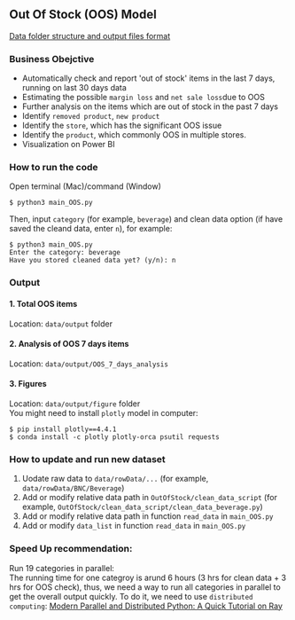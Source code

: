 ## Out Of Stock (OOS) Model

[Data folder structure and output files format](https://github.com/YiranJing/Lagardere_CommercialAnalysis/tree/master/OutOfStock/notebook/OutOfStock/support)
### Business Obejctive
- Automatically check and report 'out of stock' items in the last 7 days, running on last 30 days data
- Estimating the possible `margin loss` and `net sale loss`due to OOS
- Further analysis on the items which are out of stock in the past 7 days
- Identify `removed product`, `new product`
- Identify the `store`, which has the significant OOS issue
- Identify the `product`, which commonly OOS in multiple stores. 
- Visualization on Power BI

### How to run the code
Open terminal (Mac)/command (Window)
```
$ python3 main_OOS.py
```
Then, input `category` (for example, `beverage`) and clean data option (if have saved the cleand data, enter `n`), for example:
```
$ python3 main_OOS.py
Enter the category: beverage
Have you stored cleaned data yet? (y/n): n
```
### Output
#### 1. Total OOS items
Location: `data/output` folder

#### 2. Analysis of OOS 7 days items
Location: `data/output/OOS_7_days_analysis`

#### 3. Figures
Location: `data/output/figure` folder <br />
You might need to install `plotly` model in computer: 
```
$ pip install plotly==4.4.1
$ conda install -c plotly plotly-orca psutil requests
```

### How to update and run new dataset
1. Uodate raw data to `data/rowData/...` (for example, `data/rowData/BNC/Beverage`)
2. Add or modify relative data path in `OutOfStock/clean_data_script` (for example, `OutOfStock/clean_data_script/clean_data_beverage.py`)
3. Add or modify relative data path in function `read_data` in `main_OOS.py`
4. Add or modify `data_list` in function `read_data` in `main_OOS.py`

### Speed Up recommendation:
Run 19 categories in parallel:  <br/>
The running time for one categroy is arund 6 hours (3 hrs for clean data + 3 hrs for OOS check), thus, we need a way to run all categories in parallel to get the overall output quickly. To do it, we need to use `distributed computing`:
[Modern Parallel and Distributed Python: A Quick Tutorial on Ray](https://towardsdatascience.com/modern-parallel-and-distributed-python-a-quick-tutorial-on-ray-99f8d70369b8)

